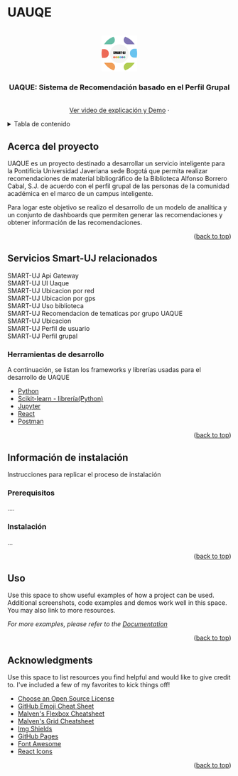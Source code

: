 # UAUQE

<div id="top"></div>

<!-- PROJECT SHIELDS -->
<!--
*** I'm using markdown "reference style" links for readability.
*** Reference links are enclosed in brackets [ ] instead of parentheses ( ).
*** See the bottom of this document for the declaration of the reference variables
*** for contributors-url, forks-url, etc. This is an optional, concise syntax you may use.
*** https://www.markdownguide.org/basic-syntax/#reference-style-links
-->


<!-- PROJECT LOGO -->
<br />
<div align="center">
  <a href="https://github.com/othneildrew/Best-README-Template">
    <img src="images/logo_smart _puj.png" alt="Logo" width="80" height="80">
  </a>

  <h3 align="center">UAQUE: Sistema de Recomendación basado en el Perfil Grupal</h3>

  <p align="center">
    <br />
    <a href="https://www.youtube.com/watch?v=C0TYQPvs5qk">Ver video de explicación y Demo</a>
    ·
  </p>
</div>



<!-- TABLE OF CONTENTS -->
<details>
  <summary>Tabla de contenido</summary>
  <ol>
    <li>
      <a href="#acerca-del-proyecto">Acerca del proyecto</a>
      <ul>
        <li><a href="#built-with">Tecnologías usadas</a></li>
      </ul>
    </li>
    <li>
      <a href="#acerca-del-proyecto">Servicios involucrados en el contexto Smart UJ</a>
    </li>
    <li>
      <a href="#getting-started">Información de instalación</a>
      <ul>
        <li><a href="#Prerequisitos">Prerequisitos</a></li>
        <li><a href="#Instalación">Instalación</a></li>
      </ul>
    </li>
    <li><a href="#usage">Puesta en marcha</a></li>
    <li><a href="#roadmap">Como usar el servicio</a></li>
    <li><a href="#contributing">Contributing</a></li>
    <li><a href="#license">License</a></li>
    <li><a href="#contact">Contact</a></li>
    <li><a href="#acknowledgments">Acknowledgments</a></li>
  </ol>
</details>



<!-- ABOUT THE PROJECT -->
## Acerca del proyecto

UAQUE es un proyecto destinado a desarrollar un servicio inteligente para la Pontificia Universidad Javeriana sede Bogotá que permita realizar recomendaciones de material bibliográfico de la Biblioteca Alfonso Borrero Cabal, S.J. de acuerdo con el perfil grupal de las personas de la comunidad académica en el marco de un campus inteligente.

Para logar este objetivo se realizo el desarrollo de un modelo de analítica y un conjunto de dashboards que permiten generar las recomendaciones y obtener información de las recomendaciones.

<p align="right">(<a href="#top">back to top</a>)</p>


<!-- RELATED SERVICES -->
## Servicios Smart-UJ relacionados

SMART-UJ Api Gateway
<br>
SMART-UJ UI Uaque
<br>
SMART-UJ Ubicacion por red
<br>
SMART-UJ Ubicacion por gps
<br>
SMART-UJ Uso biblioteca
<br>
SMART-UJ Recomendacion de tematicas por grupo UAQUE
<br>
SMART-UJ Ubicacion
<br>
SMART-UJ Perfil de usuario
<br>
SMART-UJ Perfil grupal
<br>

### Herramientas de desarrollo

A continuación, se listan los frameworks y librerías usadas para el desarrollo de UAQUE

* [Python](https://www.python.org/)
* [Scikit-learn - librería(Python)](https://scikit-learn.org/stable/)
* [Jupyter](https://jupyter.org/)
* [React](https://reactjs.org/)
* [Postman](https://www.postman.com/)


<p align="right">(<a href="#top">back to top</a>)</p>



<!-- GETTING STARTED -->
## Información de instalación

Instrucciones para replicar el proceso de instalación

### Prerequisitos

....

### Instalación

...

<p align="right">(<a href="#top">back to top</a>)</p>



<!-- USAGE EXAMPLES -->
## Uso

Use this space to show useful examples of how a project can be used. Additional screenshots, code examples and demos work well in this space. You may also link to more resources.

_For more examples, please refer to the [Documentation](https://example.com)_

<p align="right">(<a href="#top">back to top</a>)</p>


<!-- ACKNOWLEDGMENTS -->
## Acknowledgments

Use this space to list resources you find helpful and would like to give credit to. I've included a few of my favorites to kick things off!

* [Choose an Open Source License](https://choosealicense.com)
* [GitHub Emoji Cheat Sheet](https://www.webpagefx.com/tools/emoji-cheat-sheet)
* [Malven's Flexbox Cheatsheet](https://flexbox.malven.co/)
* [Malven's Grid Cheatsheet](https://grid.malven.co/)
* [Img Shields](https://shields.io)
* [GitHub Pages](https://pages.github.com)
* [Font Awesome](https://fontawesome.com)
* [React Icons](https://react-icons.github.io/react-icons/search)

<p align="right">(<a href="#top">back to top</a>)</p>
